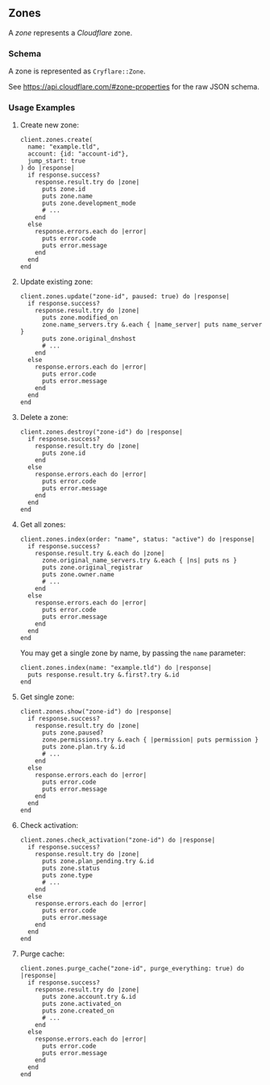 ## Zones

A *zone* represents a *Cloudflare* zone.

### Schema

A zone is represented as `Cryflare::Zone`.

See https://api.cloudflare.com/#zone-properties for the raw JSON schema.

### Usage Examples

1. Create new zone:

   ```crystal
   client.zones.create(
     name: "example.tld",
     account: {id: "account-id"},
     jump_start: true
   ) do |response|
     if response.success?
       response.result.try do |zone|
         puts zone.id
         puts zone.name
         puts zone.development_mode
         # ...
       end
     else
       response.errors.each do |error|
         puts error.code
         puts error.message
       end
     end
   end
   ```

1. Update existing zone:

   ```crystal
   client.zones.update("zone-id", paused: true) do |response|
     if response.success?
       response.result.try do |zone|
         puts zone.modified_on
         zone.name_servers.try &.each { |name_server| puts name_server }
         puts zone.original_dnshost
         # ...
       end
     else
       response.errors.each do |error|
         puts error.code
         puts error.message
       end
     end
   end
   ```

1. Delete a zone:

   ```crystal
   client.zones.destroy("zone-id") do |response|
     if response.success?
       response.result.try do |zone|
         puts zone.id
       end
     else
       response.errors.each do |error|
         puts error.code
         puts error.message
       end
     end
   end
   ```

1. Get all zones:

   ```crystal
   client.zones.index(order: "name", status: "active") do |response|
     if response.success?
       response.result.try &.each do |zone|
         zone.original_name_servers.try &.each { |ns| puts ns }
         puts zone.original_registrar
         puts zone.owner.name
         # ...
       end
     else
       response.errors.each do |error|
         puts error.code
         puts error.message
       end
     end
   end
   ```

   You may get a single zone by name, by passing the `name` parameter:

   ```crystal
   client.zones.index(name: "example.tld") do |response|
     puts response.result.try &.first?.try &.id
   end
   ```

1. Get single zone:

   ```crystal
   client.zones.show("zone-id") do |response|
     if response.success?
       response.result.try do |zone|
         puts zone.paused?
         zone.permissions.try &.each { |permission| puts permission }
         puts zone.plan.try &.id
         # ...
       end
     else
       response.errors.each do |error|
         puts error.code
         puts error.message
       end
     end
   end
   ```

1. Check activation:

   ```crystal
   client.zones.check_activation("zone-id") do |response|
     if response.success?
       response.result.try do |zone|
         puts zone.plan_pending.try &.id
         puts zone.status
         puts zone.type
         # ...
       end
     else
       response.errors.each do |error|
         puts error.code
         puts error.message
       end
     end
   end
   ```

1. Purge cache:

   ```crystal
   client.zones.purge_cache("zone-id", purge_everything: true) do |response|
     if response.success?
       response.result.try do |zone|
         puts zone.account.try &.id
         puts zone.activated_on
         puts zone.created_on
         # ...
       end
     else
       response.errors.each do |error|
         puts error.code
         puts error.message
       end
     end
   end
   ```
